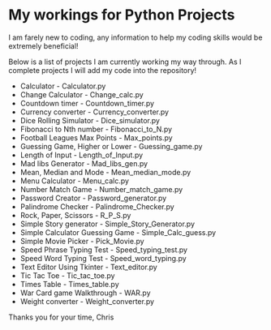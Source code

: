 # My workings for Python Projects

I am farely new to coding, any information to help my coding skills would be extremely beneficial!

Below is a list of projects I am currently working my way through. As I complete projects I will add my code into the repository!

  - Calculator - Calculator.py
  - Change Calculator - Change_calc.py
  - Countdown timer - Countdown_timer.py
  - Currency converter - Currency_converter.py
  - Dice Rolling Simulator - Dice_simulator.py
  - Fibonacci to Nth number - Fibonacci_to_N.py
  - Football Leagues Max Points - Max_points.py
  - Guessing Game, Higher or Lower - Guessing_game.py
  - Length of Input - Length_of_Input.py
  - Mad libs Generator - Mad_libs_gen.py
  - Mean, Median and Mode - Mean_median_mode.py
  - Menu Calculator - Menu_calc.py
  - Number Match Game - Number_match_game.py
  - Password Creator - Password_generator.py
  - Palindrome Checker - Palindrome_Checker.py
  - Rock, Paper, Scissors - R_P_S.py
  - Simple Story generator - Simple_Story_Generator.py
  - Simple Calculator Guessing Game - Simple_Calc_guess.py
  - Simple Movie Picker - Pick_Movie.py
  - Speed Phrase Typing Test - Speed_typing_test.py
  - Speed Word Typing Test - Speed_word_typing.py
  - Text Editor Using Tkinter - Text_editor.py
  - Tic Tac Toe - Tic_tac_toe.py
  - Times Table - Times_table.py
  - War Card game Walkthrough - WAR.py
  - Weight converter - Weight_converter.py

Thanks you for your time,
Chris 
